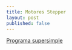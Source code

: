 ```yaml
---
title: Motores Stepper
layout: post
published: false
---
```




[Programa supersimple](https://groups.google.com/forum/#!topic/asrob-uc3m-impresoras-3d/4Zp0L1ouaAU)